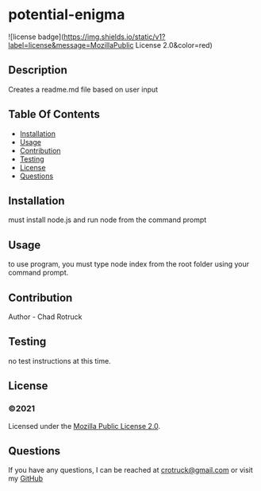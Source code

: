 # potential-enigma

  ![license badge](https://img.shields.io/static/v1?label=license&message=MozillaPublic License 2.0&color=red)
  
  ## Description
  Creates a readme.md file based on user input

  ## Table Of Contents
  * [Installation](#Instalation)
  * [Usage](#Usage)
  * [Contribution](#Contribution)
  * [Testing](#Tesing)
  * [License](#License)
  * [Questions](#Questions)

  ## Installation
  must install node.js and run node from the command prompt

  ## Usage
  to use program, you must type node index from the root folder using your command prompt.

  ## Contribution
  Author - Chad Rotruck

  ## Testing
  no test instructions at this time.

  ## License
  ### ©️2021 

 

  Licensed under the [Mozilla Public License 2.0](./utils/Mozilla_Public_License_2.0).
  

  ## Questions
  If you have any questions, I can be reached at crotruck@gmail.com or 
  visit my [GitHub](https://github.com/undefined)
  